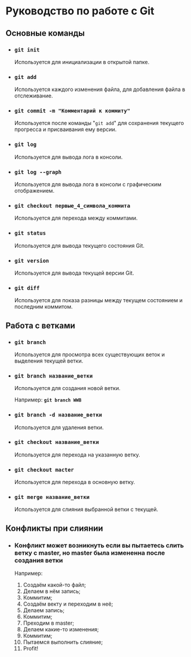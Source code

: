 # Руководство по работе с Git

## Основные команды

* ### **`git init`**

    Используется для инициализации в открытой папке.

* ### **`git add`**

    Используется каждого изменения файла, для добавления файла в отслеживание.

* ### **`git commit -m "Комментарий к коммиту"`**

    Используется после команды "`git add`" для сохранения текущего прогресса и присваивания ему версии.

* ### **`git log`**

    Используется для вывода лога в консоли.

* ### **`git log --graph`**

    Используется для вывода лога в консоли c графическим отображением.

* ### **`git checkout первые_4_символа_коммита`**

    Используется для перехода между коммитами.

* ### **`git status`**

    Используется для вывода текущего состояния Git.

* ### **`git version`**

    Используется для вывода текущей версии Git.

* ### **`git diff`**

    Используется для показа разницы между текущем состоянием и последним коммитом.

## Работа с ветками

* ### **`git branch`**

    Используется для просмотра всех существующих веток и выделения текущей ветки.

* ### **`git branch название_ветки`**

    Используется для создания новой ветки.

    Например: **`git branch WWB`**

* ### **`git branch -d название_ветки`**

    Используется для удаления ветки.

* ### **`git checkout название_ветки`**

    Используется для перехода на указанную ветку.

* ### **`git checkout macter`**

    Используется для перехода в основную ветку.

* ### **`git merge название_ветки`**

    Используется для слияния выбранной ветки с текущей.

## Конфликты при слиянии

* ### Конфликт может возникнуть если вы пытаетесь слить ветку с master, но master была измененна после создания ветки

    Например:

    1. Создаём какой-то файл;
    2. Делаем в нём запись;
    3. Коммитим;
    4. Создаём векту и переходим в неё;
    5. Делаем запись;
    6. Коммитим;
    7. Преходим в master;
    8. Делаем какие-то изменения;
    9. Коммитим;
    10. Пытаемся выполнить слияние;
    11. Profit!
